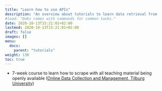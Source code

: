 ```yaml
---
title: "Learn how to use APIs"
description: "An overview about tutorials to learn data retrieval from APIs."
#lead: "Doks comes with commands for common tasks."
date: 2020-10-13T15:21:01+02:00
lastmod: 2020-10-13T15:21:01+02:00
draft: false
images: []
menu:
  docs:
    parent: "tutorials"
weight: 130
toc: true
---
```


- 7-week course to learn how to scrape with all teaching material being openly available ([Online Data Collection and Management, Tilburg University](https://odcm.hannesdatta.com))
